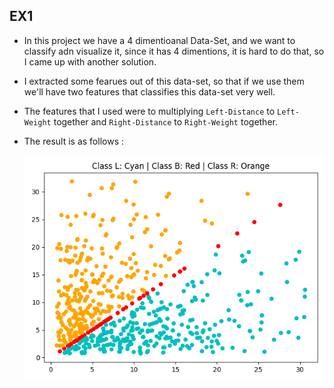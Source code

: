 ## EX1
- In this project we have a 4 dimentioanal Data-Set, and we want to classify adn visualize it, since it has 4 dimentions, it is hard to do that, so I came up with another solution.
- I extracted some fearues out of this data-set, so that if we use them we'll have two features that classifies this data-set very well.
- The features that I used were to multiplying `Left-Distance` to `Left-Weight` together and 
  `Right-Distance` to `Right-Weight` together.
- The result is as follows :
  
  ![Image](./Scatter.png )
